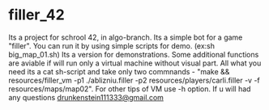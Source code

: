# filler_42
Its a project for schrool 42, in algo-branch.
Its a simple bot for a game "filler".
You can run it by using simple scripts for demo. (ex:sh big_map_01.sh) 
Its a version for demonstrations. Some additional functions are aviable if will run only a virtual machine without visual part.
All what you need its a cat sh-script and take only two commnands - "make && resources/filler_vm -p1 ./ablizniu.filler -p2 resources/players/carli.filler -v -f resources/maps/map02".
For other tips of VM use -h option.
If u will had any questions drunkenstein111333@gmail.com
